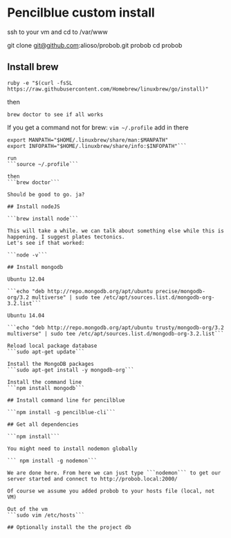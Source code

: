 # Pencilblue custom install

ssh to your vm and cd to /var/www

git clone git@github.com:alioso/probob.git probob
cd probob

## Install brew

  ```ruby -e "$(curl -fsSL https://raw.githubusercontent.com/Homebrew/linuxbrew/go/install)"```

then

  ```brew doctor to see if all works```

If you get a command not for brew:
  ```vim ~/.profile```
add in there
  ```export PATH="$HOME/.linuxbrew/bin:$PATH"
  export MANPATH="$HOME/.linuxbrew/share/man:$MANPATH"
  export INFOPATH="$HOME/.linuxbrew/share/info:$INFOPATH"```

run
  ```source ~/.profile```

then
  ```brew doctor```

Should be good to go. ja?

## Install nodeJS

  ```brew install node```

This will take a while. we can talk about something else while this is happening. I suggest plates tectonics.
Let's see if that worked:

  ```node -v```

## Install mongodb

Ubuntu 12.04

  ```echo "deb http://repo.mongodb.org/apt/ubuntu precise/mongodb-org/3.2 multiverse" | sudo tee /etc/apt/sources.list.d/mongodb-org-3.2.list```

Ubuntu 14.04

  ```echo "deb http://repo.mongodb.org/apt/ubuntu trusty/mongodb-org/3.2 multiverse" | sudo tee /etc/apt/sources.list.d/mongodb-org-3.2.list```

Reload local package database
  ```sudo apt-get update```

Install the MongoDB packages
  ```sudo apt-get install -y mongodb-org```

Install the command line
  ```npm install mongodb```

## Install command line for pencilblue

  ```npm install -g pencilblue-cli```

## Get all dependencies

  ```npm install```

You might need to install nodemon globally

  ``` npm install -g nodemon```

We are done here. From here we can just type ```nodemon``` to get our server started and connect to http://probob.local:2000/

Of course we assume you added probob to your hosts file (local, not VM)

Out of the vm
  ```sudo vim /etc/hosts```

## Optionally install the the project db
  
